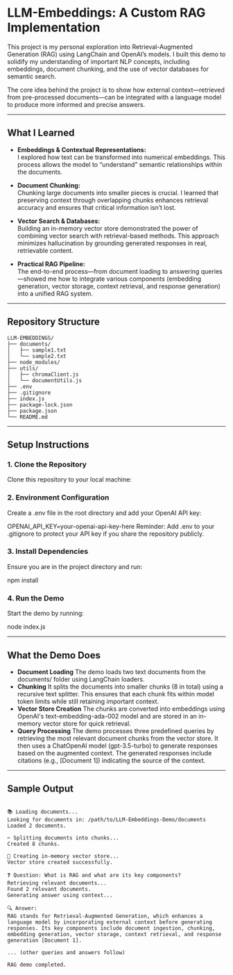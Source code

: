 # LLM-Embeddings: A Custom RAG Implementation

This project is my personal exploration into Retrieval-Augmented Generation (RAG) using LangChain and OpenAI’s models. I built this demo to solidify my understanding of important NLP concepts, including embeddings, document chunking, and the use of vector databases for semantic search.

The core idea behind the project is to show how external context—retrieved from pre-processed documents—can be integrated with a language model to produce more informed and precise answers.

---

## What I Learned

- **Embeddings & Contextual Representations:**  
  I explored how text can be transformed into numerical embeddings. This process allows the model to “understand” semantic relationships within the documents.

- **Document Chunking:**  
  Chunking large documents into smaller pieces is crucial. I learned that preserving context through overlapping chunks enhances retrieval accuracy and ensures that critical information isn’t lost.

- **Vector Search & Databases:**  
  Building an in-memory vector store demonstrated the power of combining vector search with retrieval-based methods. This approach minimizes hallucination by grounding generated responses in real, retrievable content.

- **Practical RAG Pipeline:**  
  The end-to-end process—from document loading to answering queries—showed me how to integrate various components (embedding generation, vector storage, context retrieval, and response generation) into a unified RAG system.

---

## Repository Structure
```
LLM-EMBEDDINGS/
├── documents/
│   ├── sample1.txt
│   └── sample2.txt
├── node_modules/
├── utils/
│   ├── chromaClient.js
│   └── documentUtils.js
├── .env
├── .gitignore
├── index.js
├── package-lock.json
├── package.json
└── README.md
```



---

## Setup Instructions

### 1. Clone the Repository

Clone this repository to your local machine:

### 2. Environment Configuration
Create a .env file in the root directory and add your OpenAI API key:

OPENAI_API_KEY=your-openai-api-key-here
Reminder: Add .env to your .gitignore to protect your API key if you share the repository publicly.

### 3. Install Dependencies
Ensure you are in the project directory and run:

npm install

### 4. Run the Demo
Start the demo by running:

node index.js

---

## What the Demo Does

- **Document Loading**
    The demo loads two text documents from the documents/ folder using LangChain loaders.
- **Chunking**
    It splits the documents into smaller chunks (8 in total) using a recursive text splitter. This ensures that each chunk fits within model token limits while still retaining important context.
- **Vector Store Creation**
    The chunks are converted into embeddings using OpenAI's text-embedding-ada-002 model and are stored in an in-memory vector store for quick retrieval.
- **Query Processing**
    The demo processes three predefined queries by retrieving the most relevant document chunks from the vector store.
    It then uses a ChatOpenAI model (gpt-3.5-turbo) to generate responses based on the augmented context.
    The generated responses include citations (e.g., [Document 1]) indicating the source of the context.

---

## Sample Output

```🚀 Starting RAG Demo with LangChain and OpenAI

📚 Loading documents...
Looking for documents in: /path/to/LLM-Embeddings-Demo/documents
Loaded 2 documents.

✂️ Splitting documents into chunks...
Created 8 chunks.

🧠 Creating in-memory vector store...
Vector store created successfully.

❓ Question: What is RAG and what are its key components?
Retrieving relevant documents...
Found 2 relevant documents.
Generating answer using context...

🔍 Answer:
RAG stands for Retrieval-Augmented Generation, which enhances a language model by incorporating external context before generating responses. Its key components include document ingestion, chunking, embedding generation, vector storage, context retrieval, and response generation [Document 1].

... (other queries and answers follow)

RAG demo completed.
```
